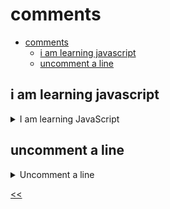 # comments

- [comments](#comments)
  - [i am learning javascript](#i-am-learning-javascript)
  - [uncomment a line](#uncomment-a-line)

## i am learning javascript
<details>
<summary>I am learning JavaScript</summary>

### description
Comment the code so that the result of its output is the line `I am learning JavaScript.`

### solution
[i-am-learning.js](./i-am-learning.js)

</details>

## uncomment a line
<details>
<summary>Uncomment a line</summary>

### description

### solution
[uncomment.js](./uncomment.js)

</details>

[<<](../README.md)
<!--
<details>
<summary></summary>

## 
### description

### solution

</details>

-->



